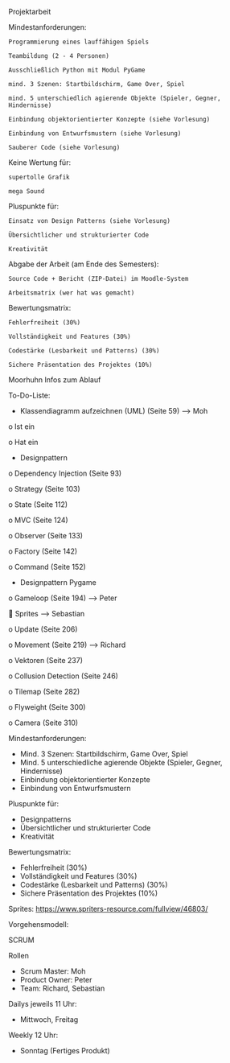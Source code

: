 Projektarbeit

Mindestanforderungen:

    Programmierung eines lauffähigen Spiels

    Teambildung (2 - 4 Personen)

    Ausschließlich Python mit Modul PyGame

    mind. 3 Szenen: Startbildschirm, Game Over, Spiel

    mind. 5 unterschiedlich agierende Objekte (Spieler, Gegner, Hindernisse)

    Einbindung objektorientierter Konzepte (siehe Vorlesung)

    Einbindung von Entwurfsmustern (siehe Vorlesung)

    Sauberer Code (siehe Vorlesung)


Keine Wertung für:

    supertolle Grafik

    mega Sound 

Pluspunkte für:

    Einsatz von Design Patterns (siehe Vorlesung)

    Übersichtlicher und strukturierter Code

    Kreativität


Abgabe der Arbeit (am Ende des Semesters):

    Source Code + Bericht (ZIP-Datei) im Moodle-System

    Arbeitsmatrix (wer hat was gemacht)


Bewertungsmatrix:

    Fehlerfreiheit (30%)

    Vollständigkeit und Features (30%)

    Codestärke (Lesbarkeit und Patterns) (30%)

    Sichere Präsentation des Projektes (10%)


Moorhuhn Infos zum Ablauf


To-Do-Liste:

-	Klassendiagramm aufzeichnen (UML) (Seite 59) --> Moh

o	Ist ein

o	Hat ein


-	Designpattern

o	Dependency Injection (Seite 93)

o	Strategy (Seite 103)

o	State (Seite 112)

o	MVC (Seite 124)

o	Observer (Seite 133)

o	Factory (Seite 142)

o	Command (Seite 152)

-	Designpattern Pygame

o	Gameloop (Seite 194) --> Peter

	Sprites --> Sebastian

o	Update (Seite 206)

o	Movement (Seite 219) --> Richard

o	Vektoren (Seite 237)

o	Collusion Detection (Seite 246)

o	Tilemap (Seite 282)

o	Flyweight (Seite 300)

o	Camera (Seite 310)


Mindestanforderungen:
-	Mind. 3 Szenen: Startbildschirm, Game Over, Spiel
-	Mind. 5 unterschiedliche agierende Objekte (Spieler, Gegner, Hindernisse)
-	Einbindung objektorientierter Konzepte
-	Einbindung von Entwurfsmustern


Pluspunkte für:
-	Designpatterns
-	Übersichtlicher und strukturierter Code
-	Kreativität


Bewertungsmatrix:
-	Fehlerfreiheit (30%)
-	Vollständigkeit und Features (30%)
-	Codestärke (Lesbarkeit und Patterns) (30%)
-	Sichere Präsentation des Projektes (10%)


Sprites:
https://www.spriters-resource.com/fullview/46803/ 


Vorgehensmodell:

SCRUM

Rollen
-	Scrum Master: Moh
-	Product Owner: Peter
-	Team: Richard, Sebastian

Dailys jeweils 11 Uhr:
-	Mittwoch, Freitag 

Weekly 12 Uhr:
-	Sonntag (Fertiges Produkt)
